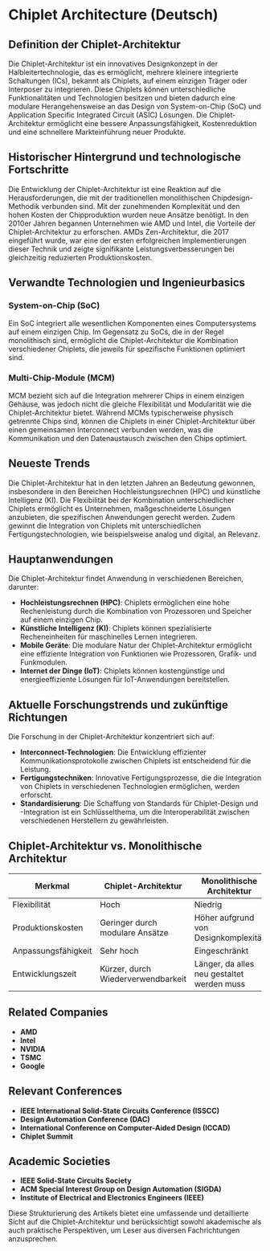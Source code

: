 # Chiplet Architecture (Deutsch)

## Definition der Chiplet-Architektur

Die Chiplet-Architektur ist ein innovatives Designkonzept in der Halbleitertechnologie, das es ermöglicht, mehrere kleinere integrierte Schaltungen (ICs), bekannt als Chiplets, auf einem einzigen Träger oder Interposer zu integrieren. Diese Chiplets können unterschiedliche Funktionalitäten und Technologien besitzen und bieten dadurch eine modulare Herangehensweise an das Design von System-on-Chip (SoC) und Application Specific Integrated Circuit (ASIC) Lösungen. Die Chiplet-Architektur ermöglicht eine bessere Anpassungsfähigkeit, Kostenreduktion und eine schnellere Markteinführung neuer Produkte.

## Historischer Hintergrund und technologische Fortschritte

Die Entwicklung der Chiplet-Architektur ist eine Reaktion auf die Herausforderungen, die mit der traditionellen monolithischen Chipdesign-Methodik verbunden sind. Mit der zunehmenden Komplexität und den hohen Kosten der Chipproduktion wurden neue Ansätze benötigt. In den 2010er Jahren begannen Unternehmen wie AMD und Intel, die Vorteile der Chiplet-Architektur zu erforschen. AMDs Zen-Architektur, die 2017 eingeführt wurde, war eine der ersten erfolgreichen Implementierungen dieser Technik und zeigte signifikante Leistungsverbesserungen bei gleichzeitig reduzierten Produktionskosten.

## Verwandte Technologien und Ingenieurbasics

### System-on-Chip (SoC)

Ein SoC integriert alle wesentlichen Komponenten eines Computersystems auf einem einzigen Chip. Im Gegensatz zu SoCs, die in der Regel monolithisch sind, ermöglicht die Chiplet-Architektur die Kombination verschiedener Chiplets, die jeweils für spezifische Funktionen optimiert sind. 

### Multi-Chip-Module (MCM)

MCM bezieht sich auf die Integration mehrerer Chips in einem einzigen Gehäuse, was jedoch nicht die gleiche Flexibilität und Modularität wie die Chiplet-Architektur bietet. Während MCMs typischerweise physisch getrennte Chips sind, können die Chiplets in einer Chiplet-Architektur über einen gemeinsamen Interconnect verbunden werden, was die Kommunikation und den Datenaustausch zwischen den Chips optimiert.

## Neueste Trends

Die Chiplet-Architektur hat in den letzten Jahren an Bedeutung gewonnen, insbesondere in den Bereichen Hochleistungsrechnen (HPC) und künstliche Intelligenz (KI). Die Flexibilität bei der Kombination unterschiedlicher Chiplets ermöglicht es Unternehmen, maßgeschneiderte Lösungen anzubieten, die spezifischen Anwendungen gerecht werden. Zudem gewinnt die Integration von Chiplets mit unterschiedlichen Fertigungstechnologien, wie beispielsweise analog und digital, an Relevanz.

## Hauptanwendungen

Die Chiplet-Architektur findet Anwendung in verschiedenen Bereichen, darunter:

- **Hochleistungsrechnen (HPC)**: Chiplets ermöglichen eine hohe Rechenleistung durch die Kombination von Prozessoren und Speicher auf einem einzigen Chip.
- **Künstliche Intelligenz (KI)**: Chiplets können spezialisierte Recheneinheiten für maschinelles Lernen integrieren.
- **Mobile Geräte**: Die modulare Natur der Chiplet-Architektur ermöglicht eine effiziente Integration von Funktionen wie Prozessoren, Grafik- und Funkmodulen.
- **Internet der Dinge (IoT)**: Chiplets können kostengünstige und energieeffiziente Lösungen für IoT-Anwendungen bereitstellen.

## Aktuelle Forschungstrends und zukünftige Richtungen

Die Forschung in der Chiplet-Architektur konzentriert sich auf:

- **Interconnect-Technologien**: Die Entwicklung effizienter Kommunikationsprotokolle zwischen Chiplets ist entscheidend für die Leistung.
- **Fertigungstechniken**: Innovative Fertigungsprozesse, die die Integration von Chiplets in verschiedenen Technologien ermöglichen, werden erforscht.
- **Standardisierung**: Die Schaffung von Standards für Chiplet-Design und -Integration ist ein Schlüsselthema, um die Interoperabilität zwischen verschiedenen Herstellern zu gewährleisten.

## Chiplet-Architektur vs. Monolithische Architektur

| Merkmal                | Chiplet-Architektur              | Monolithische Architektur         |
|-----------------------|----------------------------------|----------------------------------|
| Flexibilität          | Hoch                             | Niedrig                          |
| Produktionskosten     | Geringer durch modulare Ansätze | Höher aufgrund von Designkomplexität |
| Anpassungsfähigkeit    | Sehr hoch                        | Eingeschränkt                    |
| Entwicklungszeit      | Kürzer, durch Wiederverwendbarkeit | Länger, da alles neu gestaltet werden muss |

## Related Companies

- **AMD**
- **Intel**
- **NVIDIA**
- **TSMC**
- **Google**

## Relevant Conferences

- **IEEE International Solid-State Circuits Conference (ISSCC)**
- **Design Automation Conference (DAC)**
- **International Conference on Computer-Aided Design (ICCAD)**
- **Chiplet Summit**

## Academic Societies

- **IEEE Solid-State Circuits Society**
- **ACM Special Interest Group on Design Automation (SIGDA)**
- **Institute of Electrical and Electronics Engineers (IEEE)**

Diese Strukturierung des Artikels bietet eine umfassende und detaillierte Sicht auf die Chiplet-Architektur und berücksichtigt sowohl akademische als auch praktische Perspektiven, um Leser aus diversen Fachrichtungen anzusprechen.